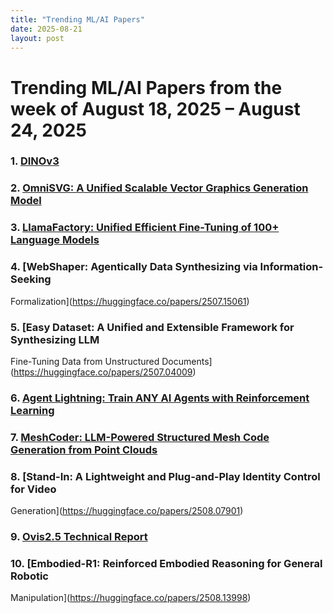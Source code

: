 ```yaml
---
title: "Trending ML/AI Papers"
date: 2025-08-21
layout: post
---
```


# Trending ML/AI Papers from the week of August 18, 2025 – August 24, 2025

### 1. [DINOv3](https://huggingface.co/papers/2508.10104)

### 2. [OmniSVG: A Unified Scalable Vector Graphics Generation Model](https://huggingface.co/papers/2504.06263)

### 3. [LlamaFactory: Unified Efficient Fine-Tuning of 100+ Language Models](https://huggingface.co/papers/2403.13372)

### 4. [WebShaper: Agentically Data Synthesizing via Information-Seeking
  Formalization](https://huggingface.co/papers/2507.15061)

### 5. [Easy Dataset: A Unified and Extensible Framework for Synthesizing LLM
  Fine-Tuning Data from Unstructured Documents](https://huggingface.co/papers/2507.04009)

### 6. [Agent Lightning: Train ANY AI Agents with Reinforcement Learning](https://huggingface.co/papers/2508.03680)

### 7. [MeshCoder: LLM-Powered Structured Mesh Code Generation from Point Clouds](https://huggingface.co/papers/2508.14879)

### 8. [Stand-In: A Lightweight and Plug-and-Play Identity Control for Video
  Generation](https://huggingface.co/papers/2508.07901)

### 9. [Ovis2.5 Technical Report](https://huggingface.co/papers/2508.11737)

### 10. [Embodied-R1: Reinforced Embodied Reasoning for General Robotic
  Manipulation](https://huggingface.co/papers/2508.13998)

